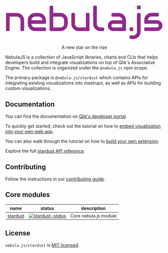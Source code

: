 <p align="center">
  <img width="500" src="./docs/assets/logos/nebula.png" alt="nebula.js logo" />
</p>
<p align="center">A new star on the rise</p>

NebulaJS is a collection of JavaScript libraries, charts and CLIs that helps developers build and integrate visualizations on top of Qlik's Associative Engine. The collection is organized under the `@nebula.js` npm scope.

The primary package is `@nebula.js/stardust` which contains APIs for integrating existing visualizations into mashups, as well as APIs for building custom visualizations.

## Documentation

You can find the documentation on [Qlik's developer portal](https://qlik.dev/extend/set-up-nebula-environment).

To quickly get started, check out the tutorial on how to [embed visualization into your own web app](https://qlik.dev/embed/integrate-web-apps/build-a-simple-mashup).

You can also walk through the tutorial on how to [build your own extension](https://qlik.dev/extend/extend-quickstarts/first-extension).

Explore the full [stardust API reference](https://qlik.dev/apis/javascript/nebulajs-stardust).

## Contributing

Follow the instructions in our [contributing guide](./.github/CONTRIBUTING.md).

## Core modules

| name       | status                             | description           |
| ---------- | ---------------------------------- | --------------------- |
| [stardust] | [![stardust-status]][stardust-npm] | Core nebula.js module |

## License

`nebula.js/stardust` is [MIT licensed](./LICENSE).

[stardust]: https://github.com/qlik-oss/apis/stardust
[stardust-status]: https://img.shields.io/npm/v/@nebula.js/stardust.svg
[stardust-npm]: https://www.npmjs.com/package/@nebula.js/stardust
